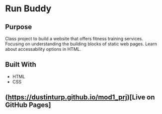 # Run Buddy

## Purpose
Class project to build a website that offers fitness training services.
Focusing on understanding the building blocks of static web pages.
Learn about accessability options in HTML.

## Built With
* HTML
* CSS

## (https://dustinturp.github.io/mod1_prj)[Live on GitHub Pages]

